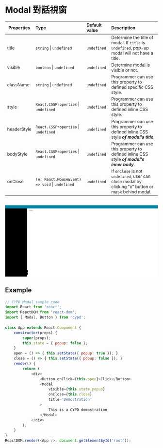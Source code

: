 
# Modal 對話視窗

Properties      | Type                                              | Default value     | Description
----------------|:--------------------------------------------------|:------------------|:----------------------
title           | `string` \| `undefined`                           | `undefined`       | Determine the title of modal. If `title` is `undefined`, pop-up modal will not have a title.
visible         | `boolean` \| `undefined`                          | `undefined`       | Determine modal is visible or not.
className       | `string` \| `undefined`                           | `undefined`       | Programmer can use this property to defined specific CSS style.
style           | `React.CSSProperties` \| `undefined`              | `undefined`       | Programmer can use this property to defined inline CSS style.
headerStyle     | `React.CSSProperties` \| `undefined`              | `undefined`       | Programmer can use this property to defined inline CSS style ***of modal's title***.
bodyStyle       | `React.CSSProperties` \| `undefined`              | `undefined`       | Programmer can use this property to defined inline CSS style ***of modal's inner body***.
onClose         | `(e: React.MouseEvent) => void` \| `undefined`    | `undefined`       | If `onClose` is not `undefined`, user can close modal by clicking "x" button or mask behind modal.

![](../../image/12.gif)

## Example

```javascript
// CYPD Modal sample code
import React from 'react';
import ReactDOM from 'react-dom';
import { Modal, Button } from 'cypd';

class App extends React.Component {
    constructor(props) {
        super(props);
        this.state = { popup: false };
    }
    open = () => { this.setState({ popup: true }); }
    close = () => { this.setState({ popup: false }); }
    render() {
        return ( 
            <div>
                <Button onClick={this.open}>Click</Button>
                <Modal
                    visible={this.state.popup}
                    onClose={this.close}
                    title='Demostration'
                >
                    This is a CYPD demostration
                </Modal>
            </div> 
        );
    }
}
ReactDOM.render(<App />, document.getElementById('root'));
```